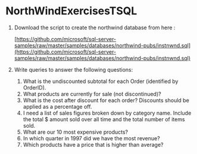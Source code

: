 # NorthWindExercisesTSQL
1. Download the script to create the northwind database from here : 

    [https://github.com/microsoft/sql-server-samples/raw/master/samples/databases/northwind-pubs/instnwnd.sql](https://github.com/microsoft/sql-server-samples/raw/master/samples/databases/northwind-pubs/instnwnd.sql)

2. Write queries to answer the following questions: 
    1. What is the undiscounted subtotal for each Order (identified by OrderID).
    2. What products are currently for sale (not discontinued)?
    3. What is the cost after discount for each order?  Discounts should be applied as a percentage off.
    4. I need a list of sales figures broken down by category name.  Include the total $ amount sold over all time and the total number of items sold.
    5. What are our 10 most expensive products?
    6. In which quarter in 1997 did we have the most revenue?
    7. Which products have a price that is higher than average?
